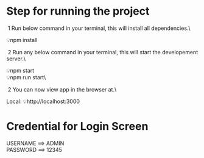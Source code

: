 # Step for running the project
 &nbsp;1 Run below command in your terminal, this will install all dependencies.\

💡npm install

&nbsp;2 Run any below command in your terminal, this will start the developement server.\ 

💡npm start\
💡npm run start\

&nbsp;2 You can now view app in the browser at.\

Local:            💡http://localhost:3000

# Credential for Login Screen
USERNAME ==> ADMIN\
PASSWORD ==> 12345

